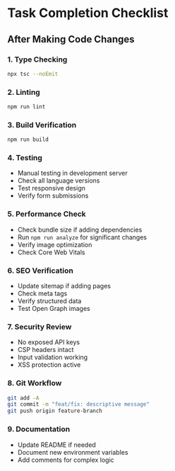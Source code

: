 # Task Completion Checklist

## After Making Code Changes

### 1. Type Checking
```bash
npx tsc --noEmit
```

### 2. Linting
```bash
npm run lint
```

### 3. Build Verification
```bash
npm run build
```

### 4. Testing
- Manual testing in development server
- Check all language versions
- Test responsive design
- Verify form submissions

### 5. Performance Check
- Check bundle size if adding dependencies
- Run `npm run analyze` for significant changes
- Verify image optimization
- Check Core Web Vitals

### 6. SEO Verification
- Update sitemap if adding pages
- Check meta tags
- Verify structured data
- Test Open Graph images

### 7. Security Review
- No exposed API keys
- CSP headers intact
- Input validation working
- XSS protection active

### 8. Git Workflow
```bash
git add -A
git commit -m "feat/fix: descriptive message"
git push origin feature-branch
```

### 9. Documentation
- Update README if needed
- Document new environment variables
- Add comments for complex logic